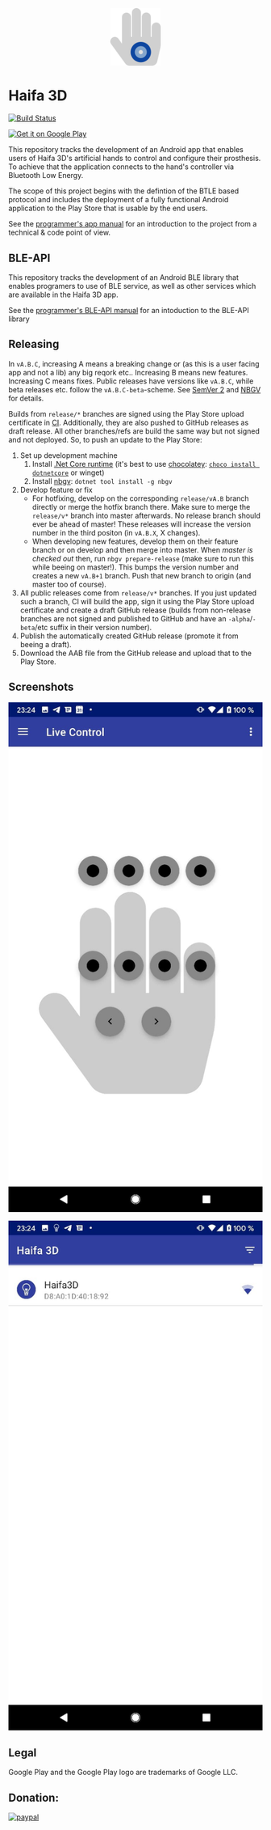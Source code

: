 <p align="center">
  <a href="#">
    <img
      alt="Haifa 3D app logo"
      src="doc/logo.svg"
      width="100"
    />
  </a>
</p>

# Haifa 3D

[![Build Status](https://dev.azure.com/georg-jung/Haifa3d/_apis/build/status/georg-jung.technion-robotic-arm?branchName=master)](https://dev.azure.com/georg-jung/Haifa3d/_build/latest?definitionId=12&branchName=master)

<a href='https://play.google.com/store/apps/details?id=com.gjung.haifa3d'><img alt='Get it on Google Play' src='https://play.google.com/intl/en_us/badges/static/images/badges/en_badge_web_generic.png' height="60"/></a>

This repository tracks the development of an Android app that enables users of Haifa 3D's artificial hands to control and configure their prosthesis. To achieve that the application connects to the hand's controller via Bluetooth Low Energy.

The scope of this project begins with the defintion of the BTLE based protocol and includes the deployment of a fully functional Android application to the Play Store that is usable by the end users.

See the [programmer's app manual](/doc/programmers-manual.md) for an introduction to the project from a technical & code point of view.

## BLE-API
This repository tracks the development of an Android BLE library that enables programers to use of BLE service, as well as other services which are available in the 
Haifa 3D app.

See the [programmer's BLE-API manual](/doc/programmers-manual-BLE-API.md) for an intoduction to the BLE-API library

## Releasing

In `vA.B.C`, increasing A means a breaking change or (as this is a user facing app and not a lib) any big reqork etc.. Increasing B means new features. Increasing C means fixes. Public releases have versions like `vA.B.C`, while beta releases etc. follow the `vA.B.C-beta`-scheme.  See [SemVer 2](https://semver.org/) and [NBGV](https://github.com/dotnet/Nerdbank.GitVersioning) for details.

Builds from `release/*` branches are signed using the Play Store upload certificate in [CI](https://dev.azure.com/georg-jung/Haifa3d/_build). Additionally, they are also pushed to GitHub releases as draft release. All other branches/refs are build the same way but not signed and not deployed. So, to push an update to the Play Store:

1. Set up development machine
    1. Install [.Net Core runtime](https://dotnet.microsoft.com/download) (it's best to use [chocolatey](https://chocolatey.org/install): [`choco install dotnetcore`](https://chocolatey.org/packages/dotnetcore) or winget)
    2. Install [nbgv](https://github.com/dotnet/Nerdbank.GitVersioning/blob/master/doc/nbgv-cli.md): `dotnet tool install -g nbgv`
2. Develop feature or fix
    * For hotfixing, develop on the corresponding `release/vA.B` branch directly or merge the hotfix branch there. Make sure to merge the `release/v*` branch into master afterwards. No release branch should ever be ahead of master! These releases will increase the version number in the third positon (in `vA.B.X`, X changes).
    * When developing new features, develop them on their feature branch or on develop and then merge into master. When *master is checked out* then, run `nbgv prepare-release` (make sure to run this while beeing on master!). This bumps the version number and creates a new `vA.B+1` branch. Push that new branch to origin (and master too of course).
3. All public releases come from `release/v*` branches. If you just updated such a branch, CI will build the app, sign it using the Play Store upload certificate and create a draft GitHub release (builds from non-release branches are not signed and published to GitHub and have an `-alpha`/`-beta`/etc suffix in their version number).
4. Publish the automatically created GitHub release (promote it from beeing a draft).
5. Download the AAB file from the GitHub release and upload that to the Play Store.

## Screenshots

![Live Control](/doc/screenshot_livecontrol.png)

![Connect](/doc/screenshot_connect.png)

## Legal

Google Play and the Google Play logo are trademarks of Google LLC.

## Donation:
[![paypal](https://www.paypalobjects.com/en_US/i/btn/btn_donateCC_LG.gif)](https://www.paypal.com/donate?hosted_button_id=GGFJLZDB9GWXE)
